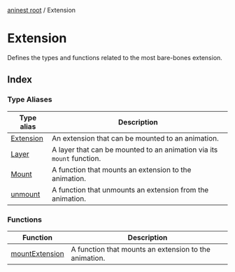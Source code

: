 [aninest root](../index.md) / Extension

# Extension

Defines the types and functions related to the most bare-bones
extension.

## Index

### Type Aliases

| Type alias | Description |
| ------ | ------ |
| [Extension](type-aliases/Extension.md) | An extension that can be mounted to an animation. |
| [Layer](type-aliases/Layer.md) | A layer that can be mounted to an animation via its `mount` function. |
| [Mount](type-aliases/Mount.md) | A function that mounts an extension to the animation. |
| [unmount](type-aliases/unmount.md) | A function that unmounts an extension from the animation. |

### Functions

| Function | Description |
| ------ | ------ |
| [mountExtension](functions/mountExtension.md) | A function that mounts an extension to the animation. |
